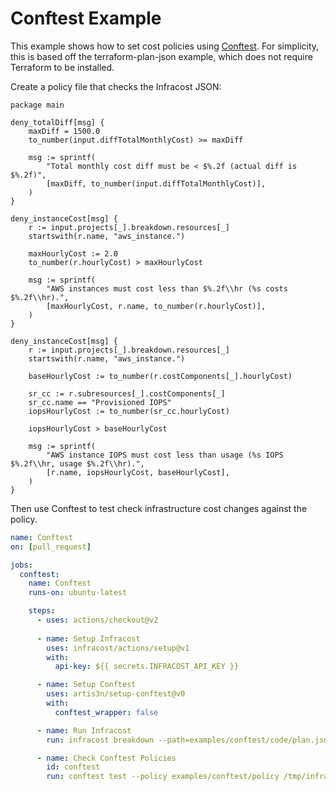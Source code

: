 # Conftest Example

This example shows how to set cost policies using [Conftest](https://www.conftest.dev/).  For simplicity, this is based off the terraform-plan-json example, which does not require Terraform to be installed.

Create a policy file that checks the Infracost JSON: 
```rego
package main

deny_totalDiff[msg] {
	maxDiff = 1500.0
	to_number(input.diffTotalMonthlyCost) >= maxDiff

	msg := sprintf(
		"Total monthly cost diff must be < $%.2f (actual diff is $%.2f)",
		[maxDiff, to_number(input.diffTotalMonthlyCost)],
	)
}

deny_instanceCost[msg] {
	r := input.projects[_].breakdown.resources[_]
	startswith(r.name, "aws_instance.")

	maxHourlyCost := 2.0
	to_number(r.hourlyCost) > maxHourlyCost

	msg := sprintf(
		"AWS instances must cost less than $%.2f\\hr (%s costs $%.2f\\hr).",
		[maxHourlyCost, r.name, to_number(r.hourlyCost)],
	)
}

deny_instanceCost[msg] {
	r := input.projects[_].breakdown.resources[_]
	startswith(r.name, "aws_instance.")

	baseHourlyCost := to_number(r.costComponents[_].hourlyCost)

	sr_cc := r.subresources[_].costComponents[_]
	sr_cc.name == "Provisioned IOPS"
	iopsHourlyCost := to_number(sr_cc.hourlyCost)

	iopsHourlyCost > baseHourlyCost

	msg := sprintf(
		"AWS instance IOPS must cost less than usage (%s IOPS $%.2f\\hr, usage $%.2f\\hr).",
		[r.name, iopsHourlyCost, baseHourlyCost],
	)
}
```

Then use Conftest to test check infrastructure cost changes against the policy.

[//]: <> (BEGIN EXAMPLE)
```yml
name: Conftest
on: [pull_request]

jobs:
  conftest:
    name: Conftest
    runs-on: ubuntu-latest

    steps:
      - uses: actions/checkout@v2
      
      - name: Setup Infracost
        uses: infracost/actions/setup@v1
        with:
          api-key: ${{ secrets.INFRACOST_API_KEY }}

      - name: Setup Conftest
        uses: artis3n/setup-conftest@v0
        with:
          conftest_wrapper: false

      - name: Run Infracost
        run: infracost breakdown --path=examples/conftest/code/plan.json --format=json --out-file=/tmp/infracost.json

      - name: Check Conftest Policies
        id: conftest
        run: conftest test --policy examples/conftest/policy /tmp/infracost.json             
```
[//]: <> (END EXAMPLE)
